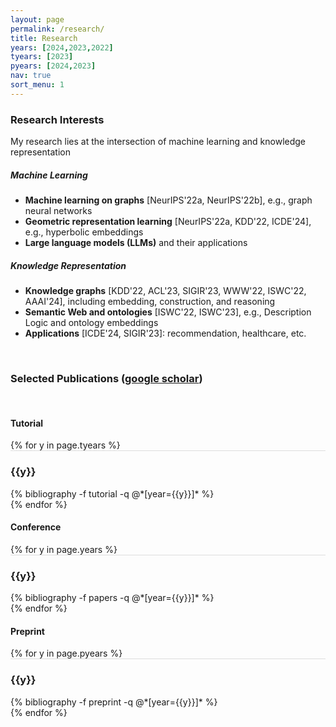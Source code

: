 ```yaml
---
layout: page
permalink: /research/
title: Research
years: [2024,2023,2022]
tyears: [2023]
pyears: [2024,2023]
nav: true
sort_menu: 1
---
```


### Research Interests

My research lies at the intersection of machine learning and knowledge representation

##### Machine Learning 

- **Machine learning on graphs** [NeurIPS'22a, NeurIPS'22b], e.g., graph neural networks
- **Geometric representation learning** [NeurIPS'22a, KDD'22, ICDE'24], e.g., hyperbolic embeddings 
- **Large language models (LLMs)** and their applications 

##### Knowledge Representation

- **Knowledge graphs** [KDD'22, ACL'23, SIGIR'23, WWW'22, ISWC'22, AAAI'24], including embedding, construction, and reasoning
- **Semantic Web and ontologies** [ISWC'22, ISWC'23], e.g., Description Logic and ontology embeddings
- **Applications** [ICDE'24, SIGIR'23]: recommendation, healthcare, etc. 

<br/>

### Selected Publications ([google scholar](https://scholar.google.com/citations?user=lmBXicIAAAAJ))

<br/>

#### Tutorial
<div class="publications">
<!-- <br/> -->
{% for y in page.tyears %}
  <div class="row m-0 p-0" style="border-top: 1px solid #ddd; flex-direction: row-reverse;">
    <div class="col-sm-1 mt-2 p-0 pr-1">
      <h3 class="bibliography-year">{{y}}</h3>
    </div>
    <div class="col-sm-11 p-0">
      {% bibliography -f tutorial -q @*[year={{y}}]* %}
    </div>
  </div>
{% endfor %}
</div>

#### Conference 

<div class="publications">
{% for y in page.years %}
  <div class="row m-0 p-0" style="border-top: 1px solid #ddd; flex-direction: row-reverse;">
    <div class="col-sm-1 mt-2 p-0 pr-1">
      <h3 class="bibliography-year">{{y}}</h3>
    </div>
    <div class="col-sm-11 p-0">
      {% bibliography -f papers -q @*[year={{y}}]* %}
    </div>
  </div>
{% endfor %}
</div>

#### Preprint
<div class="publications">
<!-- <br/> -->
{% for y in page.pyears %}
  <div class="row m-0 p-0" style="border-top: 1px solid #ddd; flex-direction: row-reverse;">
    <div class="col-sm-1 mt-2 p-0 pr-1">
      <h3 class="bibliography-year">{{y}}</h3>
    </div>
    <div class="col-sm-11 p-0">
      {% bibliography -f preprint -q @*[year={{y}}]* %}
    </div>
  </div>
{% endfor %}
</div>
